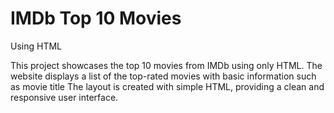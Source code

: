 # IMDb Top 10  Movies
Using HTML

This project showcases the top 10 movies from IMDb using only HTML. The website displays a list of the top-rated movies with basic information such as movie title The layout is created with simple HTML, providing a clean and responsive user interface.
